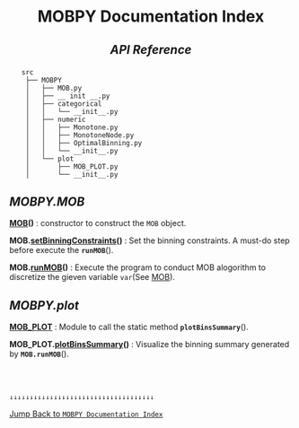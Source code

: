 <h1><strong><p align = center> MOBPY Documentation Index </p></strong></h1>

<h2><p  align=center style = 'font-style:italic'><strong>API Reference</p></strong></p></h2>


```
   src
    ├── MOBPY
    │   ├── MOB.py
    │   ├── __ init __.py
    │   ├── categorical
    │   │   └── __init__.py
    │   ├── numeric
    │   │   ├── Monotone.py
    │   │   ├── MonotoneNode.py
    │   │   ├── OptimalBinning.py
    │   │   └── __init__.py
    │   └── plot
    │       ├── MOB_PLOT.py
    │       └── __init__.py
```

## **_MOBPY.MOB_**

**[MOB](https://github.com/ChenTaHung/Monotonic-Optimal-Binning/blob/main/doc/MOBPY-MOB-MOB.md)()** : constructor to construct the `MOB` object.

**MOB.[setBinningConstraints](https://github.com/ChenTaHung/Monotonic-Optimal-Binning/blob/main/doc/MOBPY-MOB-MOB-setBinningConstraints.md)()** :  Set the binning constraints. A must-do step before execute the **`runMOB`**().

**MOB.[runMOB](https://github.com/ChenTaHung/Monotonic-Optimal-Binning/blob/main/doc/MOBPY-MOB-MOB-runMOB.md)()** : Execute the program to conduct MOB alogorithm to discretize the gieven variable `var`(See [MOB](https://github.com/ChenTaHung/Monotonic-Optimal-Binning/blob/main/doc/MOBPY-MOB-MOB.md)).

## **_MOBPY.plot_** 

**[MOB_PLOT](https://github.com/ChenTaHung/Monotonic-Optimal-Binning/blob/main/doc/MOBPY-plot-MOB_PLOT-MOB_PLOT.md)** : Module to call the static method **`plotBinsSummary`**().

**MOB_PLOT.[plotBinsSummary](https://github.com/ChenTaHung/Monotonic-Optimal-Binning/blob/main/doc/MOBPY-plot-MOB_PLOT-MOB_PLOT-plotBinsSummary.md)()** : Visualize the binning summary generated by **`MOB.runMOB`**().

<br><br>

`↓↓↓↓↓↓↓↓↓↓↓↓↓↓↓↓↓↓↓↓↓↓↓↓↓↓↓↓↓↓↓↓↓↓↓↓`

[Jump Back to `MOBPY Documentation Index`](https://github.com/ChenTaHung/Monotonic-Optimal-Binning/blob/main/doc/MOBPY-API-Ref.md)